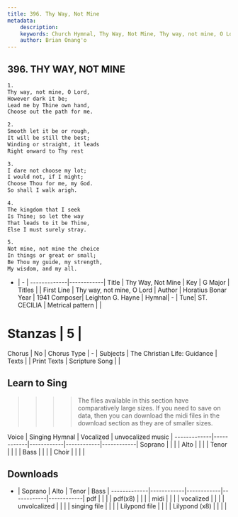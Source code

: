 ```yaml
---
title: 396. Thy Way, Not Mine
metadata:
    description: 
    keywords: Church Hymnal, Thy Way, Not Mine, Thy way, not mine, O Lord, 
    author: Brian Onang'o
---
```



## 396. THY WAY, NOT MINE

```txt
1.
Thy way, not mine, O Lord, 
However dark it be; 
Lead me by Thine own hand, 
Choose out the path for me. 

2.
Smooth let it be or rough, 
It will be still the best; 
Winding or straight, it leads 
Right onward to Thy rest 

3.
I dare not choose my lot; 
I would not, if I might; 
Choose Thou for me, my God. 
So shall I walk arigh. 

4.
The kingdom that I seek 
Is Thine; so let the way 
That leads to it be Thine, 
Else I must surely stray. 

5.
Not mine, not mine the choice 
In things or great or small; 
Be Thou my guide, my strength, 
My wisdom, and my all.
```

- |   -  |
-------------|------------|
Title | Thy Way, Not Mine |
Key | G Major |
Titles |  |
First Line | Thy way, not mine, O Lord |
Author | Horatius Bonar
Year | 1941
Composer| Leighton G. Hayne |
Hymnal|  - |
Tune| ST. CECILIA |
Metrical pattern | |
# Stanzas | 5 |
Chorus | No |
Chorus Type | - |
Subjects | The Christian Life: Guidance |
Texts |  |
Print Texts | 
Scripture Song |  |
  
## Learn to Sing

>>>> The files available in this section have comparatively large sizes. If you need to save on data, then you can download the midi files in the download section as they are of smaller sizes.

Voice |  Singing Hymnal | Vocalized | unvocalized music |
-------------|------------|------------|------------|------------|
Soprano | | | |
Alto | | | |
Tenor | | | |
Bass | | | |
Choir | | | |

## Downloads

- |  Soprano | Alto | Tenor | Bass |
-------------|------------|------------|------------|------------|
pdf | | | |
pdf(x8) | | | |
midi | | | |
vocalized | | | |
unvolcalized | | | |
singing file | | | |
Lilypond file | | | |
Lilypond (x8) | | | |
  